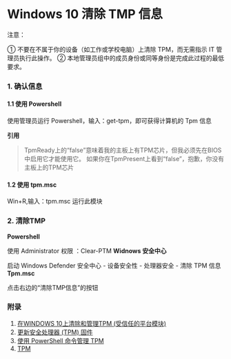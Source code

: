 # Windows 10 清除 TMP 信息

注意：

① 不要在不属于你的设备（如工作或学校电脑）上清除 TPM，而无需指示 IT 管理员执行此操作。
② 本地管理员组中的成员身份或同等身份是完成此过程的最低要求。

### 1. 确认信息

#### 1.1 使用 Powershell

使用管理员运行 Powershell，输入：get-tpm，即可获得计算机的 Tpm 信息

**引用**

>  TpmReady上的“false”意味着我的主板上有TPM芯片，但我必须先在BIOS中启用它才能使用它。
> 如果你在TpmPresent上看到“false”，抱歉，你没有主板上的TPM芯片

#### 1.2 使用 tpm.msc

Win+R,输入：tpm.msc 运行此模块 

### 2. 清除TMP

**Powershell**

使用 Administrator 权限 ：Clear-PTM
**Widnows 安全中心**

启动 Windows Defender 安全中心 - 设备安全性 - 处理器安全 - 清除 TPM 信息
**Tpm.msc**

点击右边的“清除TMP信息”的按钮

### 附录

1. [在WINDOWS 10上清除和管理TPM (受信任的平台模块)](https://www.cnblogs.com/feiyucha/p/10888840.html)
2. [更新安全处理器 (TPM) 固件](https://support.microsoft.com/zh-cn/help/4096377/windows-10-update-security-processor-tpm-firmware)
3. [使用 PowerShell 命令管理 TPM](https://docs.microsoft.com/zh-cn/powershell/module/trustedplatformmodule/?view=win10-ps)
4. [TPM](https://trustedcomputinggroup.org/work-groups/trusted-platform-module/)